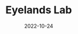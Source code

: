 ---
# Leave the homepage title empty to use the site title
title: Eyelands Lab
summary: The Eyelands Lab/ØyeLab is a lab dedicated to understanding what knowledge humans have about their languages and how they put that knowledge to use in real-time language processing. We are jointly based in the Department of Language Studies at UTSC and Department of Language and Literature at NTNU. The lab is affiliated with the CAP Lab at UTSC.

date: 2022-10-24
type: page

sections:
  - block: about
    id: about
    author: admin
    username: admin
    content:
      title: About Eyelands Lab
  - block: collection
    id: members
    text: Hello this is the lab
    content:
      title: Lab members
      text: |-
        {{% callout note %}}
        Quickly discover relevant content by [filtering publications](./publication/).
        {{% /callout %}}
      filters:
        folders:
          - publication
        exclude_featured: false
    design:
      columns: '2'
      view: citation

---